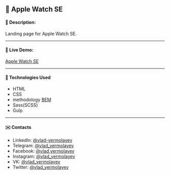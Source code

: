 ## :pushpin: Apple Watch SE
#### :memo: Description: 

Landing page for Apple Watch SE.
___

#### :link: Live Demo: 
[Apple Watch SE](https://vlad-yermolayev.github.io/random-color-palette-generator/)
___

#### :rocket: Technologies Used

* HTML
* CSS
* methodology [BEM](https://en.bem.info/)
* Sass(SCSS)
* Gulp
___

#### :envelope: Contacts
* LinkedIn: [@vlad-yermolayev](https://www.linkedin.com/in/vlad-yermolayev/)
* Telegram: [@vlad_yermolayev](https://t.me/vlad_yermolayev)
* Facebook: [@vlad.yermolayev](https://www.facebook.com/vlad.yermolayev/)
* Instagram: [@vlad_yermolayev](https://www.instagram.com/vlad_yermolayev/)
* VK: [@vlad_yermolayev](https://vk.com/vlad_yermolayev)
* Twitter: [@vlad_yermolayev](https://twitter.com/vlad_yermolayev)